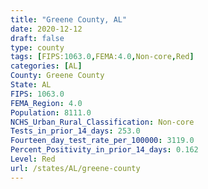 ```yaml
---
title: "Greene County, AL"
date: 2020-12-12
draft: false
type: county
tags: [FIPS:1063.0,FEMA:4.0,Non-core,Red]
categories: [AL]
County: Greene County
State: AL
FIPS: 1063.0
FEMA_Region: 4.0
Population: 8111.0
NCHS_Urban_Rural_Classification: Non-core
Tests_in_prior_14_days: 253.0
Fourteen_day_test_rate_per_100000: 3119.0
Percent_Positivity_in_prior_14_days: 0.162
Level: Red
url: /states/AL/greene-county
---
```



